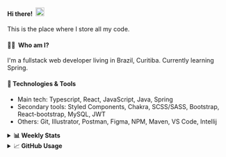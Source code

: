 #### Hi there!&nbsp;&nbsp;<img src="https://media.giphy.com/media/hvRJCLFzcasrR4ia7z/giphy.gif" width="20px">
This is the place where I store all my code.

#### 👨‍💻 &nbsp;Who am I?
I'm a fullstack web developer living in Brazil, Curitiba. Currently learning Spring.

#### 🔧&nbsp;Technologies & Tools
- Main tech: Typescript, React, JavaScript, Java, Spring </br>
- Secondary tools: Styled Components, Chakra, SCSS/SASS, Bootstrap, React-bootstrap, MySQL, JWT </br>
- Others: Git, Illustrator, Postman, Figma, NPM, Maven, VS Code, Intellij </br> 


<details>
  <summary><b> 📊&nbsp;Weekly Stats</b></summary>
<!--START_SECTION:waka-->

```text
TypeScript       23 hrs 46 mins  ███████████▒░░░░░░░░░░░░░   45.92 %
Java             18 hrs 24 mins  █████████░░░░░░░░░░░░░░░░   35.56 %
JavaScript       3 hrs 22 mins   █▓░░░░░░░░░░░░░░░░░░░░░░░   06.51 %
Text             2 hrs 47 mins   █▒░░░░░░░░░░░░░░░░░░░░░░░   05.40 %
XML              55 mins         ▒░░░░░░░░░░░░░░░░░░░░░░░░   01.79 %
Markdown         54 mins         ▒░░░░░░░░░░░░░░░░░░░░░░░░   01.74 %
```

<!--END_SECTION:waka-->
</details>

<details>
  <summary>&#x1f4c8;<b> GitHub Usage</b></summary>
  
[![Top Langs](https://github-readme-stats.vercel.app/api/top-langs/?username=gxlpes&&langs_count=9&layout=compact)](https://github.com/anuraghazra/github-readme-stats)

</details>
